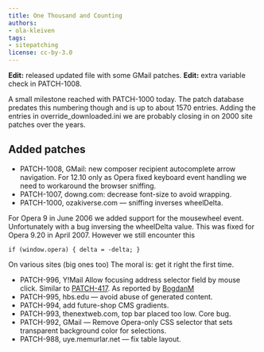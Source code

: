 ```yaml
---
title: One Thousand and Counting
authors:
- ola-kleiven
tags:
- sitepatching
license: cc-by-3.0
---
```


**Edit:** released updated file with some GMail patches.
**Edit:** extra variable check in PATCH-1008.

A small milestone reached with PATCH-1000 today. The patch database predates this numbering though and is up to about 1570 entries. Adding the entries in override_downloaded.ini we are probably closing in on 2000 site patches over the years.

## Added patches

- PATCH-1008, GMail: new composer recipient autocomplete arrow navigation. For 12.10 only as Opera fixed keyboard event handling we need to workaround the browser sniffing.
- PATCH-1007, downg.com: decrease font-size to avoid wrapping.
- PATCH-1000, ozakiverse.com — sniffing inverses wheelDelta.

For Opera 9 in June 2006 we added support for the mousewheel event. Unfortunately with a bug inversing the wheelDelta value. This was fixed for Opera 9.20 in April 2007. However we still encounter this

	if (window.opera) { delta = -delta; }

On various sites (big ones too) The moral is: get it right the first time.

- PATCH-996, Y!Mail Allow focusing address selector field by mouse click. Similar to [PATCH-417][1]. As reported by [BogdanM][2]
- PATCH-995, hbs.edu — avoid abuse of generated content.
- PATCH-994, add future-shop CMS gradients.
- PATCH-993, thenextweb.com, top bar placed too low. Core bug.
- PATCH-992, GMail — Remove Opera-only CSS selector that sets transparent background color for selections.
- PATCH-988, uye.memurlar.net — fix table layout.

[1]: http://my.opera.com/sitepatching/blog/2011/05/24/y-mail
[2]: http://my.opera.com/sitepatching/blog/2012/10/31/google-documents-etc?cid=99004772#comment99004772
